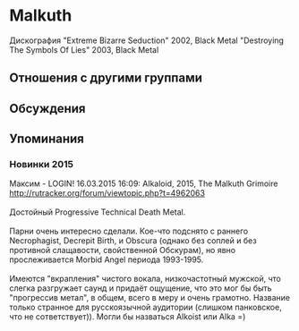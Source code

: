 # Malkuth

Дискография
"Extreme Bizarre Seduction" 2002, Black Metal
"Destroying The Symbols Of Lies" 2003, Black Metal

## Отношения с другими группами


## Обсуждения


## Упоминания

### Новинки 2015

Максим - LOGIN! 16.03.2015 16:09:
Alkaloid, 2015, The Malkuth Grimoire<BR><A HREF="http://rutracker.org/forum/viewtopic.php?t=4962063" TARGET="_blank">http://rutracker.org/forum/viewtopic.php?t=4962063</A><BR><BR>Достойный Progressive Technical Death Metal.<BR><BR>Парни очень интересно сделали. Кое-что подснято с раннего Necrophagist, Decrepit Birth, и Obscura (однако без соплей и без противной слащавости, свойственной Обскурам), но явно прослеживается Morbid Angel периода 1993-1995.<BR><BR>Имеются "вкрапления" чистого вокала, низкочастотный мужской, что слегка разгружает саунд и придаёт ощущение, что это мог бы быть "прогрессив метал", в общем, всего в меру и очень грамотно. Название только странное для русскоязычной аудитории (слишком панковское, что не сответствует)). Могли бы назваться Alkoist или Alka =)

